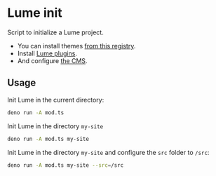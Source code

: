 # Lume init

Script to initialize a Lume project.

- You can install themes
  [from this registry](https://github.com/lumeland/themes).
- Install [Lume plugins](https://lume.land/plugins/).
- And configure [the CMS](https://lume.land/cms/).

## Usage

Init Lume in the current directory:

```sh
deno run -A mod.ts
```

Init Lume in the directory `my-site`

```sh
deno run -A mod.ts my-site
```

Init Lume in the directory `my-site` and configure the `src` folder to `/src`:

```sh
deno run -A mod.ts my-site --src=/src
```
